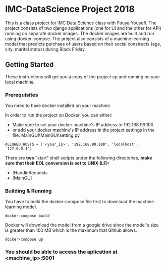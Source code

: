 # IMC-DataScience Project 2018

This is a class project for IMC Data Science class with Pouya Yousefi. The project consists of two django applications (one for UI and the other for API) running on separate docker images. The docker images are built and run using docker-compse. The project also consists of a machine learning model that predicts purchses of users based on their social constructs (age, city, marital status) during Black Friday. 

## Getting Started

These instructions will get you a copy of the project up and running on your local machine.

### Prerequisites

You need to have docker installed on your machine.

In order to run the project on Docker, you can either:
* Make sure to set your docker machine's IP address to 192.168.99.100.
* or add your docker machine's IP address in the project settings in the file:
MainGUI\MainGUI\setting.py
```
ALLOWED_HOSTS = ['<your_ip>', '192.168.99.100', 'localhost', '127.0.0.1']	
```

There are **two** "start" shell scripts under the following directories, **make sure that their EOL conversion is set to UNIX (LF):**
* /HandleRequests
* /MainGUI

### Building & Running
You have to build the docker-compose file first to download the machine learning model.

```
docker-compose build
```
Docker will download the model from a google drive since the model's size is greater than 100 MB which is the maximum that Github allows.
```
docker-compose up
```

### You should be able to access the aplication at **<machine_ip>:5001**